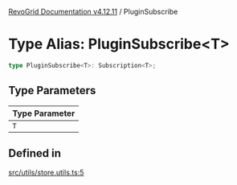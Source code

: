 [RevoGrid Documentation v4.12.11](README.md) / PluginSubscribe

# Type Alias: PluginSubscribe\<T\>

```ts
type PluginSubscribe<T>: Subscription<T>;
```

## Type Parameters

| Type Parameter |
| ------ |
| `T` |

## Defined in

[src/utils/store.utils.ts:5](https://github.com/revolist/revogrid/blob/6f8df4eb606fcbd6f32b575f3753800c08ad78f6/src/utils/store.utils.ts#L5)
